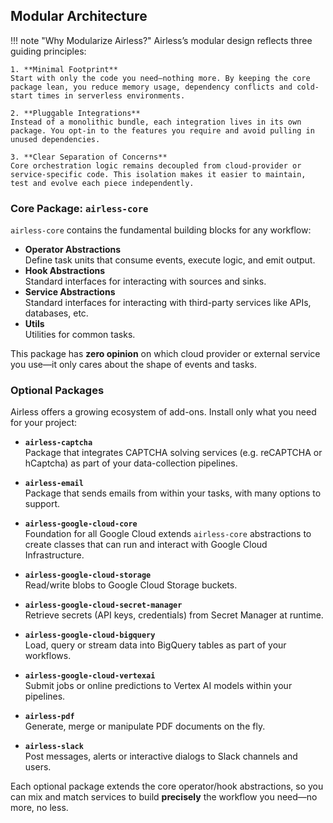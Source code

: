 ## Modular Architecture

!!! note "Why Modularize Airless?"
    Airless’s modular design reflects three guiding principles:

    1. **Minimal Footprint**  
    Start with only the code you need—nothing more. By keeping the core package lean, you reduce memory usage, dependency conflicts and cold-start times in serverless environments.

    2. **Pluggable Integrations**  
    Instead of a monolithic bundle, each integration lives in its own package. You opt-in to the features you require and avoid pulling in unused dependencies.

    3. **Clear Separation of Concerns**  
    Core orchestration logic remains decoupled from cloud-provider or service-specific code. This isolation makes it easier to maintain, test and evolve each piece independently.

### Core Package: `airless-core`

`airless-core` contains the fundamental building blocks for any workflow:

- **Operator Abstractions**  
  Define task units that consume events, execute logic, and emit output.  
- **Hook Abstractions**  
  Standard interfaces for interacting with sources and sinks.  
- **Service Abstractions**  
  Standard interfaces for interacting with third-party services like APIs, databases, etc.
- **Utils**  
  Utilities for common tasks.

This package has **zero opinion** on which cloud provider or external service you use—it only cares about the shape of events and tasks.

### Optional Packages
Airless offers a growing ecosystem of add-ons. Install only what you need for your project:

- **`airless-captcha`**  
  Package that integrates CAPTCHA solving services (e.g. reCAPTCHA or hCaptcha) as part of your data-collection pipelines.

- **`airless-email`**  
  Package that sends emails from within your tasks, with many options to support.

- **`airless-google-cloud-core`**  
  Foundation for all Google Cloud extends `airless-core` abstractions to create classes that can run and interact with Google Cloud Infrastructure.

- **`airless-google-cloud-storage`**  
  Read/write blobs to Google Cloud Storage buckets.

- **`airless-google-cloud-secret-manager`**  
  Retrieve secrets (API keys, credentials) from Secret Manager at runtime.

- **`airless-google-cloud-bigquery`**  
  Load, query or stream data into BigQuery tables as part of your workflows.

- **`airless-google-cloud-vertexai`**  
  Submit jobs or online predictions to Vertex AI models within your pipelines.

- **`airless-pdf`**  
  Generate, merge or manipulate PDF documents on the fly.

- **`airless-slack`**  
  Post messages, alerts or interactive dialogs to Slack channels and users.

Each optional package extends the core operator/hook abstractions, so you can mix and match services to build **precisely** the workflow you need—no more, no less.
